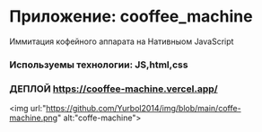 # Приложение: cooffee_machine

Иммитация кофейного аппарата на Нативныом JavaScript 

### Используемы технологии: JS,html,css

### ДЕПЛОЙ https://cooffee-machine.vercel.app/

<img url:"https://github.com/Yurbol2014/img/blob/main/coffe-machine.png" alt:"coffe-machine">

